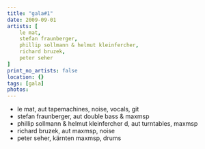 ```yaml
---
title: "gala#1"
date: 2009-09-01
artists: [
    le mat,
    stefan fraunberger,
    phillip sollmann & helmut kleinfercher,
    richard bruzek,
    peter seher
]
print_no_artists: false
location: {} 
tags: [gala]
photos:
---
```

* le mat, aut
tapemachines, noise, vocals, git 
* stefan fraunberger, aut
double bass & maxmsp
* phillip sollmann & helmut kleinfercher d, aut
turntables, maxmsp
* richard bruzek, aut
maxmsp, noise
* peter seher, kärnten
maxmsp, drums

